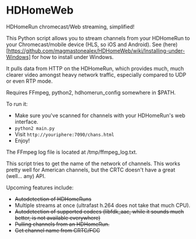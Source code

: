 # HDHomeWeb
HDHomeRun chromecast/Web streaming, simplified!

This Python script allows you to stream channels from your HDHomeRun to your Chromecast/mobile device (HLS, so iOS and Android). See (here)[https://github.com/magmastonealex/HDHomeWeb/wiki/Installing-under-Windows] for how to install under Windows.

It pulls data from HTTP on the HDHomeRun, which provides much, much clearer video amongst heavy network traffic, especially compared to UDP or even RTP mode.

Requires FFmpeg, python2, hdhomerun_config somewhere in $PATH.

To run it:
  - Make sure you've scanned for channels with your HDHomeRun's web interface.
  - `python2 main.py`
  - Visit `http://youriphere:7090/chans.html`
  - Enjoy!

The FFmpeg log file is located at /tmp/ffmpeg_log.txt.

This script tries to get the name of the network of channels. This works pretty well for American channels, but the CRTC doesn't have a great (well... any) API.


Upcoming features include:

  - ~~Autodetection of HDHomeRuns~~
  - Multiple streams at once (ultrafast h.264 does not take that much CPU).
  - ~~Autodetection of supported codecs (libfdk_aac, while it sounds much better, is not available everywhere)~~
  - ~~Pulling channels from an HDHomeRun.~~
  - ~~Get channel name from CRTC/FCC~~
  
